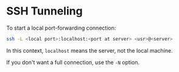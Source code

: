 # SSH Tunneling

To start a local port-forwarding connection:

```bash
ssh -L <local port>:localhost:<port at server> <usr>@<server>
```

In this context, `localhost` means the server, not the local machine.

If you don't want a full connection, use the `-N` option.




